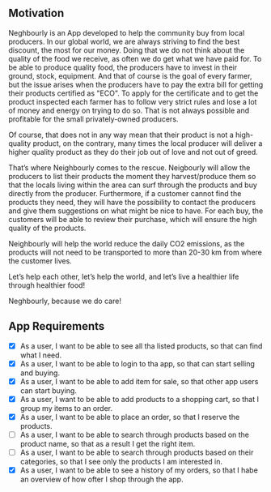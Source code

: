 ## Motivation
Neghbourly is an App developed to help the community buy from local producers. In our global world, we are always striving to find the best discount, the most for our money.
Doing that we do not think about the quality of the food we receive, as often we do get what we have paid for. To be able to produce quality food, the producers have to invest in their ground, stock, equipment. And that of course is the goal of every farmer, but the issue arises when the producers have to pay the extra bill for getting their products certified as "ECO". To apply for the certificate and to get the product inspected each farmer has to follow very strict rules and lose a lot of money and energy on trying to do so. That is not always possible and profitable for the small privately-owned producers. 

Of course, that does not in any way mean that their product is not a high-quality product, on the contrary, many times the local producer will deliver a higher quality product as they do their job out of love and not out of greed.

That’s where Neighbourly comes to the rescue. Neigbourly will allow the producers to list their products the moment they harvest/produce them so that the locals living within the area can surf through the products and buy directly from the producer. Furthermore, if a customer cannot find the products they need, they will have the possibility to contact the producers and give them suggestions on what might be nice to have. For each buy, the customers will be able to review their purchase, which will ensure the high quality of the products. 

Neighbourly will help the world reduce the daily CO2 emissions, as the products will not need to be transported to more than 20-30 km from where the customer lives. 

Let’s help each other, let’s help the world, and let’s live a healthier life through healthier food!

Neghbourly, because we do care!

## App Requirements
- [x] As a user, I want to be able to see all tha listed products, so that can find what I need.
- [x] As a user, I want to be able to login to tha app, so that can start selling and buying.
- [x] As a user, I want to be able to add item for sale, so that other app users can start buying.
- [x] As a user, I want to be able to add products to a shopping cart, so that I group my items to an order.
- [x] As a user, I want to be able to place an order, so that I reserve the products.
- [ ] As a user, I want to be able to search through products based on the product name, so that as a result I get the right item.
- [ ] As a user, I want to be able to search through products based on their categories, so that I see only the products I am interested in.
- [x] As a user, I want to be able to see a history of my orders, so that I habe an overview of how ofter I shop through the app.
